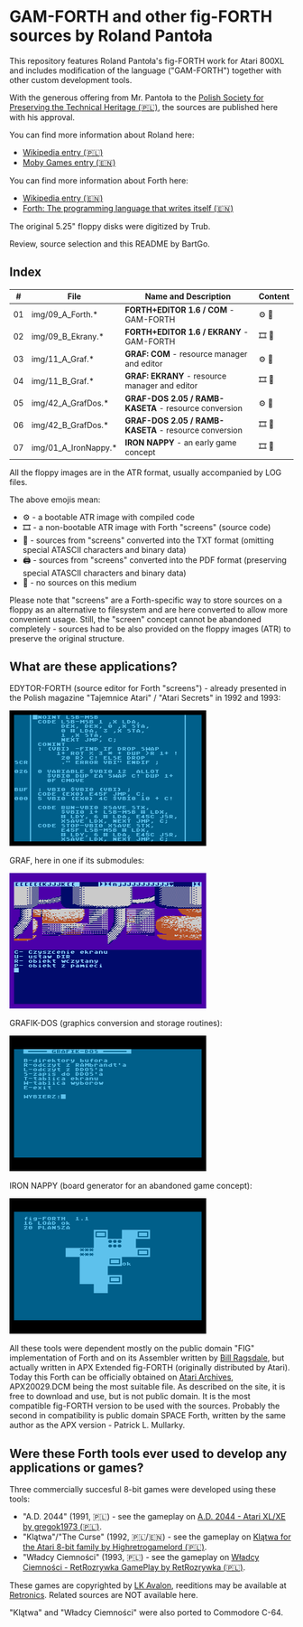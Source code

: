 # GAM-FORTH and other fig-FORTH sources by Roland Pantoła

This repository features Roland Pantoła's fig-FORTH work for Atari 800XL and includes modification of the language ("GAM-FORTH") together with other custom development tools.

With the generous offering from Mr. Pantoła to the [Polish Society for Preserving the Technical Heritage (🇵🇱)](https://ptodt.org.pl/about/), the sources are published here with his approval.

You can find more information about Roland here:
* [Wikipedia entry (🇵🇱)](https://pl.wikipedia.org/wiki/Roland_Panto%C5%82a)
* [Moby Games entry (🇪🇳)](https://www.mobygames.com/person/483332/roland-panto%C5%82a/)

You can find more information about Forth here:
* [Wikipedia entry (🇪🇳)](https://en.wikipedia.org/wiki/Forth_(programming_language))
* [Forth: The programming language that writes itself (🇪🇳)](https://ratfactor.com/forth/the_programming_language_that_writes_itself.html)

The original 5.25" floppy disks were digitized by Trub.

Review, source selection and this README by BartGo.

## Index

| #  |  File           | Name and Description                             |Content|
| -- | ----------     | -----------                                      |----|
| 01 | img/09_A_Forth.* | **FORTH+EDITOR 1.6 / COM** - GAM-FORTH|⚙️ 📝|
| 02 | img/09_B_Ekrany.* | **FORTH+EDITOR 1.6 / EKRANY** - GAM-FORTH|🎞️ 📝|
| 03 | img/11_A_Graf.* | **GRAF: COM** - resource manager and editor|⚙️ 📝|
| 04 | img/11_B_Graf.* | **GRAF: EKRANY** - resource manager and editor|🎞️ 📝|
| 05 | img/42_A_GrafDos.*   | **GRAF-DOS 2.05 / RAMB-KASETA** - resource conversion|⚙️ 🚫|
| 06 | img/42_B_GrafDos.*   | **GRAF-DOS 2.05 / RAMB-KASETA** - resource conversion|🎞️ 📝|
| 07 | img/01_A_IronNappy.* | **IRON NAPPY** - an early game concept|🎞️ 📝|

All the floppy images are in the ATR format, usually accompanied by LOG files. 

The above emojis mean:
* ⚙️ - a bootable ATR image with compiled code
* 🎞️ - a non-bootable ATR image with Forth "screens" (source code)
* 📝 - sources from "screens" converted into the TXT format (omitting special ATASCII characters and binary data)
* 🖨️ - sources from "screens" converted into the PDF format (preserving special ATASCII characters and binary data)
* 🚫 - no sources on this medium

Please note that "screens" are a Forth-specific way to store sources on a floppy as an alternative to filesystem and are here converted to allow more convenient usage. Still, the "screen" concept cannot be abandoned completely - sources had to be also provided on the floppy images (ATR) to preserve the original structure.

## What are these applications?

EDYTOR-FORTH (source editor for Forth "screens") - already presented in the Polish magazine "Tajemnice Atari" / "Atari Secrets" in 1992 and 1993:

![](dev/9a-edit-26.png)

GRAF, here in one if its submodules:

![](dev/11a-graf2.png)

GRAFIK-DOS (graphics conversion and storage routines):

![](dev/42a-grafdos.png)

IRON NAPPY (board generator for an abandoned game concept):

![](img/01-iron.png)

All these tools were dependent mostly on the public domain "FIG" implementation of Forth and on its Assembler written by [Bill Ragsdale](https://github.com/BillRagsdale), but actually written in APX Extended fig-FORTH (originally distributed by Atari). Today this Forth can be officially obtained on [Atari Archives](https://www.atariarchives.org/APX/showinfo.php?cat=20029), APX20029.DCM being the most suitable file. As described on the site, it is free to download and use, but is not public domain. It is the most compatible fig-FORTH version to be used with the sources. Probably the second in compatibility is public domain SPACE Forth, written by the same author as the APX version - Patrick L. Mullarky.

## Were these Forth tools ever used to develop any applications or games?

Three commercially succesful 8-bit games were developed using these tools: 
  - "A.D. 2044" (1991, 🇵🇱) - see the gameplay on [A.D. 2044 - Atari XL/XE by gregok1973 (🇵🇱)](https://www.youtube.com/watch?v=BUFI9YIeCvc). 
  - "Klątwa"/"The Curse" (1992, 🇵🇱/🇪🇳) - see the gameplay on [Klątwa for the Atari 8-bit family by Highretrogamelord (🇵🇱)](https://www.youtube.com/watch?v=ygqf9H5aB2k).
  - "Władcy Ciemności" (1993, 🇵🇱) - see the gameplay on [Władcy Ciemności - RetRozrywka GamePlay by RetRozrywka (🇵🇱)](https://www.youtube.com/watch?v=yMG_Y_y1VSs).

These games are copyrighted by [LK Avalon](https://www.lkavalon.com/), reeditions may be available at [Retronics](https://retronics.eu/). Related sources are NOT available here.

"Klątwa" and "Władcy Ciemności" were also ported to Commodore C-64.

<!-- The closest public domain Forth seems to be "S*P*A*C*E Forth" ("s*p*a*c*e fig4th 1.1" by the same author, Patrick L. Mullarky), available from ABBUC as [0220 - Fig-Forth V1.1](https://abbuc.de/download/abbuc_pd_005_0201-0250/#) - it should be possible to port many elements of the environment there (and perhaps to other fig-FORTHs for Atari, especially Team Atari Forth). Usage of sources and description of many functionalities will be documented on the Wiki.
-->

<!--
* ✅ - available
* 🔜 - upcoming
* 📚 - game - resources (e.g. text, graphics)
* 🗻 - Atari 8-bit
* 🌈 - Commodore C-64 -->


